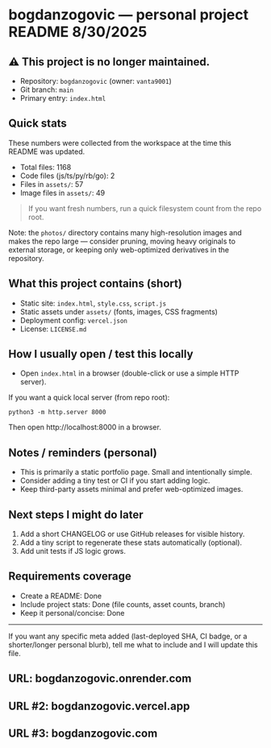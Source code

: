 # bogdanzogovic — personal project README 8/30/2025
## ⚠️ This project is no longer maintained.

- Repository: `bogdanzogovic` (owner: `vanta9001`)
- Git branch: `main`
- Primary entry: `index.html`

## Quick stats

These numbers were collected from the workspace at the time this README was updated.

- Total files: 1168
- Code files (js/ts/py/rb/go): 2
- Files in `assets/`: 57
- Image files in `assets/`: 49

> If you want fresh numbers, run a quick filesystem count from the repo root.

Note: the `photos/` directory contains many high-resolution images and makes the repo large — consider pruning, moving heavy originals to external storage, or keeping only web-optimized derivatives in the repository.

## What this project contains (short)

- Static site: `index.html`, `style.css`, `script.js`
- Static assets under `assets/` (fonts, images, CSS fragments)
- Deployment config: `vercel.json`
- License: `LICENSE.md`

## How I usually open / test this locally

- Open `index.html` in a browser (double-click or use a simple HTTP server).

If you want a quick local server (from repo root):

`python3 -m http.server 8000`

Then open http://localhost:8000 in a browser.

## Notes / reminders (personal)

- This is primarily a static portfolio page. Small and intentionally simple.
- Consider adding a tiny test or CI if you start adding logic.
- Keep third-party assets minimal and prefer web-optimized images.

## Next steps I might do later

1. Add a short CHANGELOG or use GitHub releases for visible history.
2. Add a tiny script to regenerate these stats automatically (optional).
3. Add unit tests if JS logic grows.

## Requirements coverage

- Create a README: Done
- Include project stats: Done (file counts, asset counts, branch)
- Keep it personal/concise: Done

---

If you want any specific meta added (last-deployed SHA, CI badge, or a shorter/longer personal blurb), tell me what to include and I will update this file.


## URL: bogdanzogovic.onrender.com
## URL #2: bogdanzogovic.vercel.app
## URL #3: bogdanzogovic.com